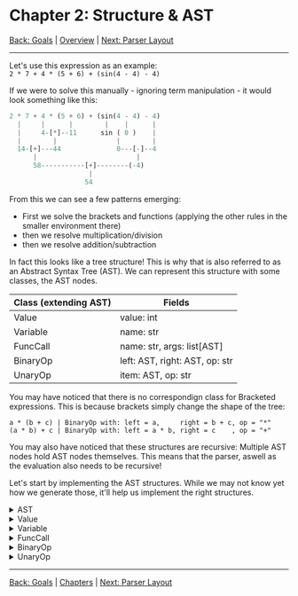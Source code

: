 # Chapter 2: Structure & AST

[Back: Goals](goals.md) | [Overview](../README.md#Overview) | [Next: Parser Layout](parser.md)

---
Let's use this expression as an example: <br> 
`2 * 7 + 4 * (5 + 6) + (sin(4 - 4) - 4)`

If we were to solve this manually - ignoring term manipulation - it would look something like this:

```rs
2 * 7 + 4 * (5 + 6) + (sin(4 - 4) - 4)
  |     |      |        |    |      |
  |     4-[*]--11      sin ( 0 )    |
  |        |               |        |
  14-[+]---44              0---[-]--4
      |                         |
      58-----------[+]--------(-4)
                    |
                   54
```

From this we can see a few patterns emerging:
- First we solve the brackets and functions (applying the other rules in the smaller environment there)
- then we resolve multiplication/division
- then we resolve addition/subtraction

In fact this looks like a tree structure! This is why that is also referred to as an Abstract Syntax Tree (AST).
We can represent this structure with some classes, the AST nodes.

| Class (extending AST) | Fields                         |
|-----------------------|--------------------------------|
| Value                 | value: int|float               |
| Variable              | name: str                      |
| FuncCall              | name: str, args: list[AST]     |
| BinaryOp              | left: AST, right: AST, op: str |
| UnaryOp               | item: AST, op: str             |

You may have noticed that there is no correspondign class for Bracketed expressions.
This is because brackets simply change the shape of the tree:
```
a * (b + c) | BinaryOp with: left = a,     right = b + c, op = "*"
(a * b) + c | BinaryOp with: left = a * b, right = c    , op = "+"
```
You may also have noticed that these structures are recursive: Multiple AST nodes hold AST nodes themselves.
This means that the parser, aswell as the evaluation also needs to be recursive!

Let's start by implementing the AST structures. While we may not know yet how we generate those, it'll 
help us implement the right structures.

<details>
<summary>AST</summary>

```py
# Just a dummy base class.
# In other languages, you would put 
# your abstract methods here.
class AST:
    pass
```
</details>

<details>
<summary>Value</summary>

```py
class Value(AST):
    def __init__(self, value: int|float):
        self.value = value
```
</details>

<details>
<summary>Variable</summary>

```py
class Variable(AST):
    def __init__(self, name: str):
        self.name = name
```
</details>

<details>
<summary>FuncCall</summary>

```py
class FuncCall(AST):
    def __init__(self, name: str, args: list[AST]):
        self.name = name
        self.args = args
```
</details>

<details>
<summary>BinaryOp</summary>

```py
class BinaryOp(AST):
    def __init__(self, left: AST, right: AST, op: str):
        self.left = left
        self.right = right
        self.op = op
```
</details>

<details>
<summary>UnaryOp</summary>

```py
class UnaryOp(AST):
    def __init__(self, item: AST, op: str):
        self.item = item
        self.op = op
```
</details>

---

[Back: Goals](goals.md) | [Chapters](../README.md#Chapters) | [Next: Parser Layout](parser.md)